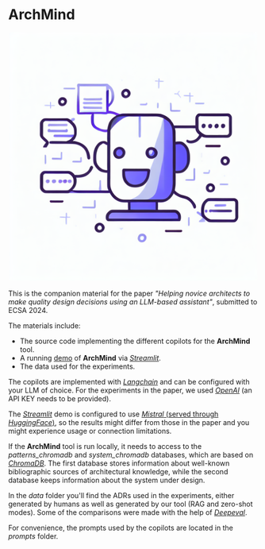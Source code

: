 # ArchMind

<!---
![](https://github.com/tommantonela/archmind/blob/main/aa.png)
-->

<p align="center">
<img src="https://github.com/tommantonela/archmind/blob/main/aa.png" width="500"/>
</p>

This is the companion material for the paper *"Helping novice architects to make quality design decisions using an LLM-based assistant"*, submitted to ECSA 2024.

The materials include:

* The source code implementing the different copilots for the **ArchMind** tool.
* A running [demo](https://archmind.streamlit.app/) of **ArchMind** via *[Streamlit](https://streamlit.io/)*.
* The data used for the experiments.

The copilots are implemented with *[Langchain](https://www.langchain.com/)* and can be configured with your LLM of choice. For the experiments in the paper, we used *[OpenAI](https://openai.com/)* (an API KEY needs to be provided). 

The *[Streamlit](https://streamlit.io/)* demo is configured to use [*Mistral* (served through *HuggingFace*)](https://huggingface.co/mistralai/Mistral-7B-v0.1), so the results might differ from those in the paper and you might experience usage or connection limitations.

If the **ArchMind** tool is run locally, it needs to access to the *patterns_chromadb* and *system_chromadb* databases, which are based on *[ChromaDB](https://www.trychroma.com/)*.  The first database stores information about well-known bibliographic sources of architectural knowledge, while the second database keeps information about the system under design. 

In the *data* folder you'll find the ADRs used in the experiments, either generated by humans as well as generated by our tool (RAG and zero-shot modes). Some of the comparisons were made with the help of *[Deepeval](https://docs.confident-ai.com/)*.

For convenience, the prompts used by the copilots are located in the *prompts* folder.

